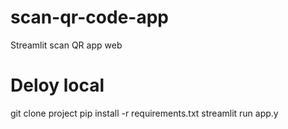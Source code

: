 # scan-qr-code-app
Streamlit scan QR app web
# Deloy local
git clone project
pip install -r requirements.txt
streamlit run app.y
